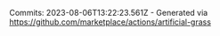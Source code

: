 Commits: 2023-08-06T13:22:23.561Z - Generated via https://github.com/marketplace/actions/artificial-grass
<br>

